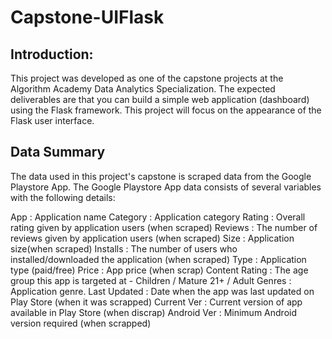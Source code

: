 # Capstone-UIFlask

## Introduction: 
This project was developed as one of the capstone projects at the Algorithm Academy Data Analytics Specialization. The expected deliverables are that you can build a simple web application (dashboard) using the Flask framework. This project will focus on the appearance of the Flask user interface.

## Data Summary
The data used in this project's capstone is scraped data from the Google Playstore App. The Google Playstore App data consists of several variables with the following details:

App : Application name
Category : Application category
Rating : Overall rating given by application users (when scraped)
Reviews : The number of reviews given by application users (when scraped)
Size : Application size(when scraped)
Installs : The number of users who installed/downloaded the application (when scraped)
Type : Application type (paid/free)
Price : App price (when scrap)
Content Rating : The age group this app is targeted at - Children / Mature 21+ / Adult
Genres : Application genre.
Last Updated : Date when the app was last updated on Play Store (when it was scrapped)
Current Ver : Current version of app available in Play Store (when discrap)
Android Ver : Minimum Android version required (when scrapped)
